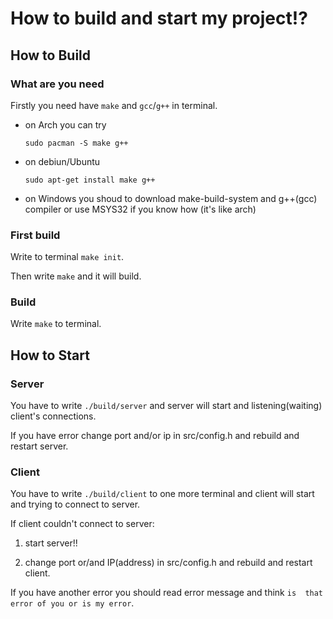 # How to build and start my project!?

## How to Build

### What are you need

Firstly you need have `make` and `gcc`/`g++` in terminal.

- on Arch you can try

    `sudo pacman -S make g++`

- on debiun/Ubuntu

    `sudo apt-get install make g++`

- on Windows you shoud to download make-build-system and g++(gcc) compiler
or use MSYS32 if you know how
(it's like arch)

### First build

Write to terminal `make init`.

Then write `make` and it will build.

### Build

Write `make` to terminal.

## How to Start

### Server

You have to write `./build/server` and server will start and listening(waiting) client's connections.

If you have error change port and/or ip in src/config.h and rebuild and restart server.

### Client

You have to write `./build/client` to one more terminal and client will start and trying to connect to server.

If client couldn't connect to server:

1. start server!!

2. change port or/and IP(address) in src/config.h and rebuild and restart client.

If you have another error you should read error message and think `is  that error of you or is my error`.
